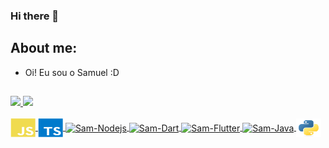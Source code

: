 ### Hi there 👋

## About me:
- Oi! Eu sou o Samuel :D

</div>
  
  ##
 
<div>  

 <div>
  <a href="https://github.com/s4muelpimentel">
  <img height="180em" src="https://github-readme-stats.vercel.app/api?username=s4muelpimentel&show_icons=true&theme=dracula&include_all_commits=true&count_private=true"/>
  <img height="180em" src="https://github-readme-stats.vercel.app/api/top-langs/?username=s4muelpimentel&layout=compact&langs_count=7&theme=dracula"/> 
</div>
<div style="display: inline_block"><br>
  <img align="center" alt="Sam-Js" height="30" width="40" src="https://raw.githubusercontent.com/devicons/devicon/master/icons/javascript/javascript-plain.svg">
  <img align="center" alt="Sam-Ts" height="30" width="40" src="https://raw.githubusercontent.com/devicons/devicon/master/icons/typescript/typescript-plain.svg">
  <img align="center" alt="Sam-Nodejs" height="30" width="40" src="https://cdn.jsdelivr.net/gh/devicons/devicon/icons/nodejs/nodejs-original.svg">
  <img align="center" alt="Sam-Dart" height="30" width="40" src="https://cdn.jsdelivr.net/gh/devicons/devicon/icons/dart/dart-original.svg">
  <img align="center" alt="Sam-Flutter" height="30" width="40" src="https://cdn.jsdelivr.net/gh/devicons/devicon/icons/flutter/flutter-original.svg">
  <img align="center" alt="Sam-Java" height="30" width="40" src="https://cdn.jsdelivr.net/gh/devicons/devicon/icons/java/java-original.svg">
  <img align="center" alt="Sam-Python" height="30" width="40" src="https://raw.githubusercontent.com/devicons/devicon/master/icons/python/python-original.svg">
 
  <!--<img align="right" alt="Sam-yoda" src="https://cdn.discordapp.com/attachments/795358919417397249/825430589581688872/hi.gif"> -->
</div>
 
</div>
  
  ##
 
<div>  

